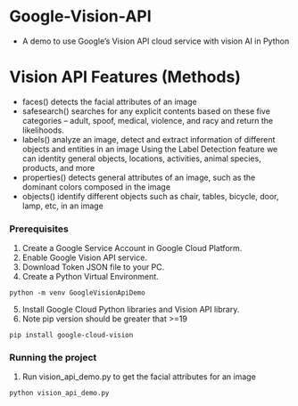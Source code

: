 # Google-Vision-API
- A demo to use Google’s Vision API cloud service with vision AI in Python
# Vision API Features (Methods)
- faces() detects the facial attributes of an image 
- safesearch() searches for any explicit contents based on these five categories – adult, spoof, medical, violence, and racy and return the likelihoods. 
- labels() analyze an image, detect and extract information of different objects and entities in an image Using the Label Detection feature we can identity general objects, locations, activities, animal species, products, and more
- properties() detects general attributes of an image, such as the dominant colors composed in the image
- objects() identify different objects such as chair, tables, bicycle, door, lamp, etc, in an image
### Prerequisites
1. Create a Google Service Account in Google Cloud Platform.
2. Enable Google Vision API service.
3. Download Token JSON file to your PC.
4. Create a Python Virtual Environment.
```
python -m venv GoogleVisionApiDemo
```
5. Install Google Cloud Python libraries and Vision API library.
6. Note pip version should be greater that >=19
```
pip install google-cloud-vision
```

### Running the project
1. Run vision_api_demo.py to get the facial attributes for an image
```
python vision_api_demo.py
```


